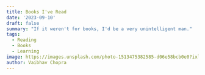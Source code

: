 ```yaml
---
title: Books I've Read
date: '2023-09-10'
draft: false
summary: "If it weren't for books, I'd be a very unintelligent man."
tags:
  - Reading
  - Books
  - Learning
image: https://images.unsplash.com/photo-1513475382585-d06e58bcb0e0?ixlib=rb-4.0.3&ixid=M3wxMjA3fDB8MHxwaG90by1wYWdlfHx8fGVufDB8fHx8fA%3D%3D&auto=format&fit=crop&w=1770&q=80
author: Vaibhav Chopra
---
```

